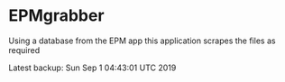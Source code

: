 # EPMgrabber
Using a database from the EPM app this application scrapes the files as required


Latest backup: Sun Sep 1 04:43:01 UTC 2019
